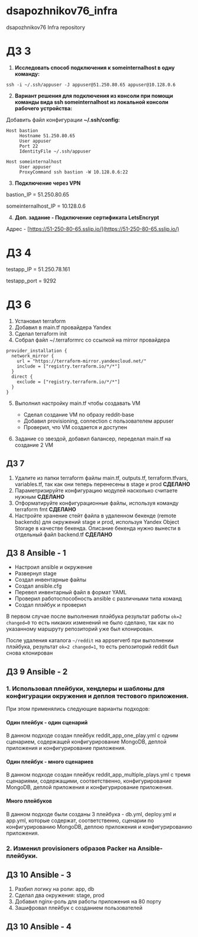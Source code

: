 # dsapozhnikov76_infra
dsapozhnikov76 Infra repository

# ДЗ 3

1. ****Исследовать способ подключения к someinternalhost в одну
команду:****
````
ssh -i ~/.ssh/appuser -J appuser@51.250.80.65 appuser@10.128.0.6
````

2. ****Вариант решения для подключения из консоли при помощи
команды вида ssh someinternalhost из локальной консоли рабочего
устройства:****

Добавить файл конфигурации **~/.ssh/config:**

````
Host bastion
     Hostname 51.250.80.65
     User appuser
     Port 22
     IdentityFile ~/.ssh/appuser

Host someinternalhost
     User appuser
     ProxyCommand ssh bastion -W 10.128.0.6:22
````

3. ****Подключение через VPN****

bastion_IP = 51.250.80.65

someinternalhost_IP = 10.128.0.6

4. ****Доп. задание - Подключение сертификата LetsEncrypt****

Адрес - [https://51-250-80-65.sslip.io/](https://51-250-80-65.sslip.io/)



# ДЗ 4

testapp_IP = 51.250.78.161

testapp_port = 9292

# ДЗ 6

1. Установил terraform 
2. Добавил в main.tf провайдера Yandex
3. Cделал terraform init
4. Собрал файл ~/.terraformrc со ссылкой на mirror провайдера
````
provider_installation {
  network_mirror {
    url = "https://terraform-mirror.yandexcloud.net/"
    include = ["registry.terraform.io/*/*"]
  }
  direct {
    exclude = ["registry.terraform.io/*/*"]
  }
}
````
5. Выполнил настройку main.tf чтобы создавать VM
   - Сделал создание VM по образу reddit-base
   - Добавил provisioning, connection с пользователем appuser
   - Проверил, что VM создается и доступен

6. Задание со звездой, добавил балансер, переделал main.tf на создание 2 VM

## ДЗ 7

1. Удалите из папки terraform файлы main.tf, outputs.tf, terraform.tfvars, 
    variables.tf, так как они теперь перенесены в stage и prod  **СДЕЛАНО** 
2. Параметризируйте конфигурацию модулей насколько считаете нужным **СДЕЛАНО**
3. Отформатируйте конфигурационные файлы, используя команду terraform fmt **СДЕЛАНО**
4. Настройте хранение стейт файла в удаленном бекенде (remote backends) для окружений 
   stage и prod, используя Yandex Object Storage в качестве бекенда. Описание бекенда 
   нужно вынести в отдельный файл backend.tf **СДЕЛАНО**


## ДЗ 8 Ansible - 1

* Настроил ansible и окружение
* Развернул stage
* Создал инвентарные файлы
* Создал ansible.cfg
* Перевел инвентарный файл в формат YAML
* Проверил работоспособность ansible с различными типа команд
* Создал плэйбук и проверил

В первом случае после выполнения плэйбука результат работы
```ok=2 changed=0```
то есть никаких изменений  не было сделано, так как по указанному маршруту 
репозиторий уже был клонирован.

После удаления каталога ```~/reddit``` на appserverб при выполнении плэйбука, результат
```ok=2 changed=1```, то есть репозиторий reddit был снова клонирован

## ДЗ 9 Ansible - 2

### 1. Использовал плейбуки, хендлеры и шаблоны для конфигурации окружения и деплоя тестового приложения.

При этом применялись следующие варианты подходов: 

#### Один плейбук - один сценарий

В данном подходе создан плейбук reddit_app_one_play.yml с одним сценарием, 
содержащей конфигурирование MongoDB, деплой приложения и конфигурирование приложения. 

#### Один плейбук - много сценариев

В данном подходе создан плейбук reddit_app_multiple_plays.yml с тремя сценариями, содержащими, 
соответственно, конфигурирование MongoDB, деплой приложения и конфигурирование приложения. 

#### Много плейбуков

В данном подходе были созданы 3 плейбука - db.yml, deploy.yml и app.yml, которые содержат, 
соответственно, сценарии по конфигурированию MongoDB, деплою приложения и конфигурированию приложения.

### 2. Изменил provisioners образов Packer на Ansible-плейбуки.


## ДЗ 10 Ansible - 3

 1. Разбил логику на роли: app, db
 2. Сделал два окружения: stage, prod
 3. Добавил nginx-роль для работы приложения на 80 порту
 4. Зашифровал плейбук с созданием пользователей

## ДЗ 10 Ansible - 4
